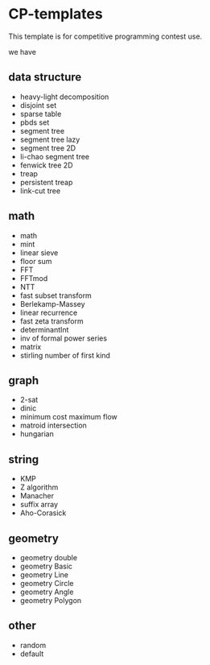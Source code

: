 # CP-templates

This template is for competitive programming contest use.

we have

## data structure

- heavy-light decomposition
- disjoint set
- sparse table
- pbds set
- segment tree
- segment tree lazy
- segment tree 2D
- li-chao segment tree
- fenwick tree 2D
- treap
- persistent treap
- link-cut tree

## math

- math
- mint
- linear sieve
- floor sum
- FFT
- FFTmod
- NTT
- fast subset transform
- Berlekamp-Massey
- linear recurrence
- fast zeta transform
- determinantInt
- inv of formal power series
- matrix
- stirling number of first kind

## graph

- 2-sat
- dinic
- minimum cost maximum flow
- matroid intersection
- hungarian

## string

- KMP
- Z algorithm
- Manacher
- suffix array
- Aho-Corasick

## geometry

- geometry double
- geometry Basic
- geometry Line
- geometry Circle
- geometry Angle
- geometry Polygon

## other

- random
- default
